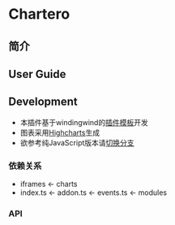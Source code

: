 # Chartero
## 简介

## User Guide

## Development
- 本插件基于windingwind的[插件模板](https://github.com/windingwind/zotero-addon-template)开发
- 图表采用[Highcharts](https://www.npmjs.com/package/highcharts)生成
- 欲参考纯JavaScript版本请[切换分支](https://gitee.com/const_volatile/chartero/tree/js_overlay/)

### 依赖关系
- iframes <- charts
- index.ts <- addon.ts <- events.ts <- modules

### API
